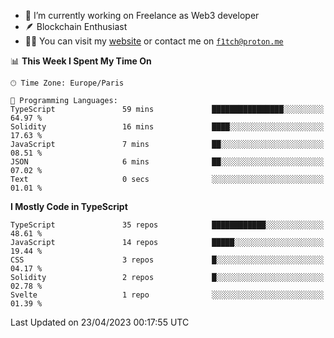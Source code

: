- 🔭 I’m currently working on Freelance as Web3 developer
- 🪶 Blockchain Enthusiast
- 👨‍💻 You can visit my [website](https://f1tch.xyz) or contact me on [`f1tch@proton.me`](mailto:f1tch@proton.me)

<!--START_SECTION:waka-->
📊 **This Week I Spent My Time On** 

```text
🕑︎ Time Zone: Europe/Paris

💬 Programming Languages: 
TypeScript               59 mins             ████████████████░░░░░░░░░   64.97 % 
Solidity                 16 mins             ████░░░░░░░░░░░░░░░░░░░░░   17.63 % 
JavaScript               7 mins              ██░░░░░░░░░░░░░░░░░░░░░░░   08.51 % 
JSON                     6 mins              ██░░░░░░░░░░░░░░░░░░░░░░░   07.02 % 
Text                     0 secs              ░░░░░░░░░░░░░░░░░░░░░░░░░   01.01 % 
```

**I Mostly Code in TypeScript** 

```text
TypeScript               35 repos            ████████████░░░░░░░░░░░░░   48.61 % 
JavaScript               14 repos            █████░░░░░░░░░░░░░░░░░░░░   19.44 % 
CSS                      3 repos             █░░░░░░░░░░░░░░░░░░░░░░░░   04.17 % 
Solidity                 2 repos             █░░░░░░░░░░░░░░░░░░░░░░░░   02.78 % 
Svelte                   1 repo              ░░░░░░░░░░░░░░░░░░░░░░░░░   01.39 % 
```




 Last Updated on 23/04/2023 00:17:55 UTC
<!--END_SECTION:waka-->
